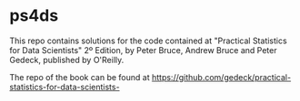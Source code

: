 # ps4ds
This repo contains solutions for the code contained at "Practical Statistics for Data Scientists" 2º Edition, by Peter Bruce, Andrew Bruce and Peter Gedeck, published by O'Reilly.

The repo of the book can be found at https://github.com/gedeck/practical-statistics-for-data-scientists-

